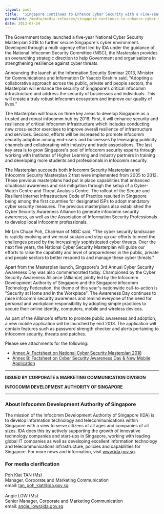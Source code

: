 ```yaml
---
layout: post
title:  "Singapore Continues to Enhance Cyber Security with a Five-Year National Cyber Security Masterplan 2018"
permalink: /media/media-releases/singapore-continues-to-enhance-cyber-security-with-a-five-year-national-cyber-security-masterplan-2018
date: 2013-07-24
---
```

The Government today launched a five-year National Cyber Security Masterplan 2018 to further secure Singapore's cyber environment. Developed through a multi-agency effort led by IDA under the guidance of the National Infocomm Security Committee (NISC), the Masterplan provides an overarching strategic direction to help Government and organisations in strengthening resilience against cyber threats.

Announcing the launch at the Information Security Seminar 2013, Minister for Communications and Information Dr Yaacob Ibrahim said, "Adopting a collaborative approach across the public, private and people sectors, the Masterplan will enhance the security of Singapore's critical infocomm infrastructure and address the security of businesses and individuals. This will create a truly robust infocomm ecosystem and improve our quality of lives."

The Masterplan will focus on three key areas to develop Singapore as a trusted and robust infocomm hub by 2018. First, it will enhance security and resilience of critical infocomm infrastructure which includes conducting new cross-sector exercises to improve overall resilience of infrastructure and services. Second, efforts will be increased to promote infocomm security adoption among end-users and businesses by leveraging publicity channels and collaborating with industry and trade associations. The last key area is to grow Singapore's pool of infocomm security experts through working with Institutes of Higher Learning and industry partners in training and developing more students and professionals in infocomm security.

The Masterplan succeeds both Infocomm Security Masterplan and Infocomm Security Masterplan 2 that were implemented from 2005 to 2012. These previous masterplans had put in place capabilities that enhanced situational awareness and risk mitigation through the setup of a Cyber-Watch Centre and Threat Analysis Centre. The rollout of the Secure and Resilient Internet Infrastructure Code of Practice resulted in Singapore being among the first countries for designated ISPs to adopt mandatory cyber security measures. The previous masterplans also established the Cyber Security Awareness Alliance to generate infocomm security awareness, as well as the Association of Information Security Professionals to develop local infocomm professionals.

Mr Lim Chuan Poh, Chairman of NISC said, "The cyber security landscape is rapidly evolving and we must sustain and step up our efforts to meet the challenges posed by the increasingly sophisticated cyber threats. Over the next five years, the National Cyber Security Masterplan will guide our efforts to raise the capability and level of preparedness in the public, private and people sectors to better respond to and manage these cyber threats."

Apart from the Masterplan launch, Singapore's 3rd Annual Cyber Security Awareness Day was also commemorated today. Championed by the Cyber Security Awareness Alliance (Alliance) jointly led by the Infocomm Development Authority of Singapore and the Singapore infocomm Technology Federation, the theme of this year's nationwide call-to-action is "Security at Home and in the Workplace". The Awareness Day continues to raise infocomm security awareness and remind everyone of the need for personal and workplace responsibility by adopting simple practices to secure their online identity, computers, mobile and wireless devices.

As part of the Alliance's efforts to promote public awareness and adoption, a new mobile application will be launched by end 2013. The application will contain features such as password strength checker and alerts pertaining to infocomm security, threats and patches.

Please see attachments for the following:
* [Annex A: Factsheet on National Cyber Security Masterplan 2018](/files/media/media-releases/2013/07/AnnexApdf.pdf)
* [Annex B: Factsheet on Cyber Security Awareness Day & New Mobile Application](/files/media/media-releases/2013/07/AnnexBpdf.pdf)

---

**ISSUED BY CORPORATE & MARKETING COMMUNICATION DIVISION**

**INFOCOMM DEVELOPMENT AUTHORITY OF SINGAPORE**

---

### **About Infocomm Development Authority of Singapore**
The mission of the Infocomm Development Authority of Singapore (IDA) is to develop information technology and telecommunications within Singapore with a view to serve citizens of all ages and companies of all sizes.  IDA does this by actively supporting the growth of innovative technology companies and start-ups in Singapore, working with leading global IT companies as well as developing excellent information technology and telecommunications infrastructure, policies and capabilities for Singapore.  For more news and information, visit www.ida.gov.sg.

### **For media clarification**
Poh Kiat TAN (Ms)
<br>Manager, Corporate and Marketing Communication 
<br>email: tan_poh_kiat@ida.gov.sg
<br>
<br>Angie LOW (Ms)
<br>Senior Manager, Corporate and Marketing Communication
<br>email: angie_low@ida.gov.sg
